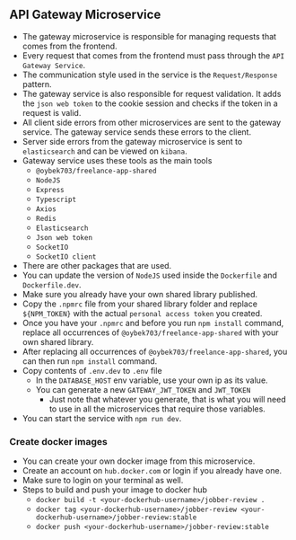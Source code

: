 ## API Gateway Microservice
* The gateway microservice is responsible for managing requests that comes from the frontend.
* Every request that comes from the frontend must pass through the `API Gateway Service`.
* The communication style used in the service is the `Request/Response` pattern.
* The gateway service is also responsible for request validation. It adds the `json web token` to the cookie session and checks if the token in a request is valid.
* All client side errors from other microservices are sent to the gateway service. The gateway service sends these errors to the client.
* Server side errors from the gateway microservice is sent to `elasticsearch` and can be viewed on `kibana`.
* Gateway service uses these tools as the main tools
    * `@oybek703/freelance-app-shared`
    * `NodeJS`
    * `Express`
    * `Typescript`
    * `Axios`
    * `Redis`
    * `Elasticsearch`
    * `Json web token`
    * `SocketIO`
    * `SocketIO client`
* There are other packages that are used.
* You can update the version of `NodeJS` used inside the `Dockerfile` and `Dockerfile.dev`.
* Make sure you already have your own shared library published.
* Copy the `.npmrc` file from your shared library folder and replace `${NPM_TOKEN}` with the actual `personal access token` you created.
* Once you have your `.npmrc` and before you run `npm install` command, replace all occurrences of `@oybek703/freelance-app-shared` with your own shared library.
* After replacing all occurrences of `@oybek703/freelance-app-shared`, you can then run `npm install` command.
* Copy contents of `.env.dev` to `.env` file
    * In the `DATABASE_HOST` env variable, use your own ip as its value.
    * You can generate a new `GATEWAY_JWT_TOKEN` and `JWT_TOKEN`
        * Just note that whatever you generate, that is what you will need to use in all the microservices that require those variables.
* You can start the service with `npm run dev`.

### Create docker images
* You can create your own docker image from this microservice.
* Create an account on `hub.docker.com` or login if you already have one.
* Make sure to login on your terminal as well.
* Steps to build and push your image to docker hub
    * `docker build -t <your-dockerhub-username>/jobber-review .`
    * `docker tag <your-dockerhub-username>/jobber-review <your-dockerhub-username>/jobber-review:stable`
    * `docker push <your-dockerhub-username>/jobber-review:stable`
